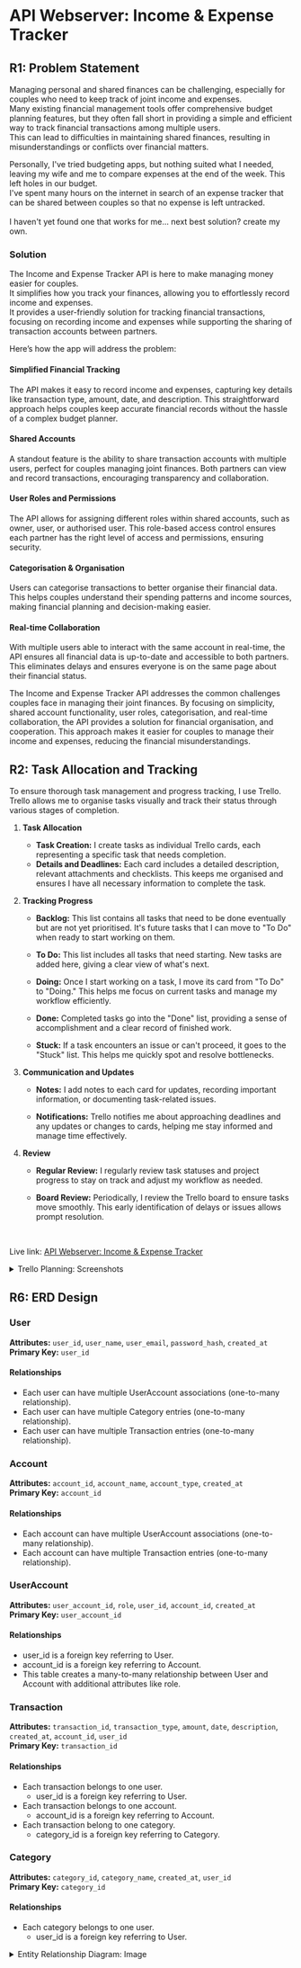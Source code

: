 # API Webserver: Income & Expense Tracker

## R1: Problem Statement

Managing personal and shared finances can be challenging, especially for couples who need to keep track of joint income and expenses. <br>
Many existing financial management tools offer comprehensive budget planning features, but they often fall short in providing a simple and efficient way to track financial transactions among multiple users. <br>
This can lead to difficulties in maintaining shared finances, resulting in misunderstandings or conflicts over financial matters.

Personally, I've tried budgeting apps, but nothing suited what I needed, leaving my wife and me to compare expenses at the end of the week. This left holes in our budget. <br>
I've spent many hours on the internet in search of an expense tracker that can be shared between couples so that no expense is left untracked. <br><br>
I haven't yet found one that works for me... next best solution? create my own.

### Solution

The Income and Expense Tracker API is here to make managing money easier for couples. <br>
It simplifies how you track your finances, allowing you to effortlessly record income and expenses. <br>
It provides a user-friendly solution for tracking financial transactions, focusing on recording income and expenses while supporting the sharing of transaction accounts between partners. <br>

Here’s how the app will address the problem:

#### Simplified Financial Tracking

The API makes it easy to record income and expenses, capturing key details like transaction type, amount, date, and description. This straightforward approach helps couples keep accurate financial records without the hassle of a complex budget planner.

#### Shared Accounts

A standout feature is the ability to share transaction accounts with multiple users, perfect for couples managing joint finances. Both partners can view and record transactions, encouraging transparency and collaboration.

#### User Roles and Permissions

The API allows for assigning different roles within shared accounts, such as owner, user, or authorised user. This role-based access control ensures each partner has the right level of access and permissions, ensuring security.

#### Categorisation & Organisation

Users can categorise transactions to better organise their financial data. This helps couples understand their spending patterns and income sources, making financial planning and decision-making easier.

#### Real-time Collaboration

With multiple users able to interact with the same account in real-time, the API ensures all financial data is up-to-date and accessible to both partners. This eliminates delays and ensures everyone is on the same page about their financial status.

The Income and Expense Tracker API addresses the common challenges couples face in managing their joint finances. By focusing on simplicity, shared account functionality, user roles, categorisation, and real-time collaboration, the API provides a solution for financial organisation, and cooperation. This approach makes it easier for couples to manage their income and expenses, reducing the financial misunderstandings.

## R2: Task Allocation and Tracking

To ensure thorough task management and progress tracking, I use Trello. <br>
Trello allows me to organise tasks visually and track their status through various stages of completion.

1. <b>Task Allocation</b>

   - <b>Task Creation:</b> I create tasks as individual Trello cards, each representing a specific task that needs completion.
   - <b>Details and Deadlines:</b> Each card includes a detailed description, relevant attachments and checklists. This keeps me organised and ensures I have all necessary information to complete the task.

2. <b>Tracking Progress</b>

   - <b>Backlog:</b> This list contains all tasks that need to be done eventually but are not yet prioritised. It's future tasks that I can move to "To Do" when ready to start working on them.

   - <b>To Do:</b> This list includes all tasks that need starting. New tasks are added here, giving a clear view of what's next.

   - <b>Doing:</b> Once I start working on a task, I move its card from "To Do" to "Doing." This helps me focus on current tasks and manage my workflow efficiently.

   - <b>Done:</b> Completed tasks go into the "Done" list, providing a sense of accomplishment and a clear record of finished work.

   - <b>Stuck:</b> If a task encounters an issue or can't proceed, it goes to the "Stuck" list. This helps me quickly spot and resolve bottlenecks.

3. <b>Communication and Updates</b>

   - <b>Notes:</b> I add notes to each card for updates, recording important information, or documenting task-related issues.

   - <b>Notifications:</b> Trello notifies me about approaching deadlines and any updates or changes to cards, helping me stay informed and manage time effectively.

4. <b>Review</b>

   - <b>Regular Review:</b> I regularly review task statuses and project progress to stay on track and adjust my workflow as needed.

   - <b>Board Review:</b> Periodically, I review the Trello board to ensure tasks move smoothly. This early identification of delays or issues allows prompt resolution.

<br>

Live link: [API Webserver: Income & Expense Tracker](https://trello.com/b/Xe5Zb2LJ)

<details>
   <summary>Trello Planning: Screenshots</summary>
<p align="center">
    <img src="docs/planning/screenshots/planning_stage_01.JPG">
    <img src="docs/planning/screenshots/planning_stage_02.JPG">
</p>
</details>

## R6: ERD Design

### User

<b>Attributes:</b> `user_id`, `user_name`, `user_email`, `password_hash`, `created_at` <br>
<b>Primary Key:</b> `user_id`

#### Relationships <br>

- Each user can have multiple UserAccount associations (one-to-many relationship).
- Each user can have multiple Category entries (one-to-many relationship).
- Each user can have multiple Transaction entries (one-to-many relationship).

### Account <br>

<b>Attributes:</b> `account_id`, `account_name`, `account_type`, `created_at` <br>
<b>Primary Key:</b> `account_id`

#### Relationships <br>

- Each account can have multiple UserAccount associations (one-to-many relationship).
- Each account can have multiple Transaction entries (one-to-many relationship).

### UserAccount <br>

<b>Attributes:</b> `user_account_id`, `role`, `user_id`, `account_id`, `created_at` <br>
<b>Primary Key:</b> `user_account_id`

#### Relationships <br>

- user_id is a foreign key referring to User.
- account_id is a foreign key referring to Account.
- This table creates a many-to-many relationship between User and Account with additional attributes like role.

### Transaction <br>

<b>Attributes:</b> `transaction_id`, `transaction_type`, `amount`, `date`, `description`, `created_at`, `account_id`, `user_id` <br>
<b>Primary Key:</b> `transaction_id`

#### Relationships

- Each transaction belongs to one user.
  - user_id is a foreign key referring to User.
- Each transaction belongs to one account.
  - account_id is a foreign key referring to Account.
- Each transaction belong to one category.
  - category_id is a foreign key referring to Category.

### Category <br>

<b>Attributes:</b> `category_id`, `category_name`, `created_at`, `user_id` <br>
<b>Primary Key:</b> `category_id`

#### Relationships

- Each category belongs to one user.
  - user_id is a foreign key referring to User.

<details>
   <summary>Entity Relationship Diagram: Image</summary>
<p align="center">Stage Design: Pitch
   <img src="docs/planning/erd/ExpenseERD 240708.jpg">
</p>
<p align="center">Stage Design: 01
   <img src="docs/planning/erd/ExpenseERD 240717.jpg">
</p>
<p align="center">Stage Design: 02
   <img src="docs/planning/erd/ExpenseERD 240720.jpg">
</p>
<p align="center">Stage Design: Final
   <img src="docs/planning/erd/ExpenseERD 240722.jpg">
</p>
</details>
